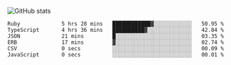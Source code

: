 ![GitHub stats](https://github-readme-stats.vercel.app/api?username=ksk001100&show_icons=true&theme=tokyonight)

<!--START_SECTION:waka-->

```text
Ruby             5 hrs 28 mins   ████████████▓░░░░░░░░░░░░   50.95 %
TypeScript       4 hrs 36 mins   ██████████▓░░░░░░░░░░░░░░   42.84 %
JSON             21 mins         █░░░░░░░░░░░░░░░░░░░░░░░░   03.35 %
ERB              17 mins         ▓░░░░░░░░░░░░░░░░░░░░░░░░   02.74 %
CSV              0 secs          ░░░░░░░░░░░░░░░░░░░░░░░░░   00.09 %
JavaScript       0 secs          ░░░░░░░░░░░░░░░░░░░░░░░░░   00.01 %
```

<!--END_SECTION:waka-->
